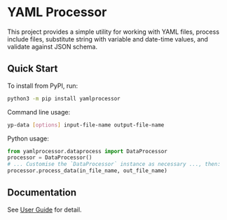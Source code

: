 # YAML Processor

This project provides a simple utility for working with YAML files, process
include files, substitute string with variable and date-time values, and
validate against JSON schema.

## Quick Start

To install from PyPI, run:

```sh
python3 -m pip install yamlprocessor
```

Command line usage:

```sh
yp-data [options] input-file-name output-file-name
```

Python usage:

```python
from yamlprocessor.dataprocess import DataProcessor
processor = DataProcessor()
# ... Customise the `DataProcessor` instance as necessary ..., then:
processor.process_data(in_file_name, out_file_name)
```

## Documentation

See [User Guide](https://JCSDA-internal.github.io/yamlprocessor) for detail.
